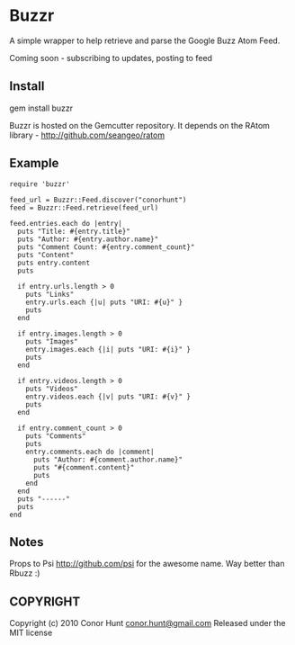Buzzr
=====

A simple wrapper to help retrieve and parse the Google Buzz Atom Feed.

Coming soon - subscribing to updates, posting to feed

Install
-------

gem install buzzr

Buzzr is hosted on the Gemcutter repository. It depends on the RAtom library - http://github.com/seangeo/ratom

Example
-------

    require 'buzzr'
  
    feed_url = Buzzr::Feed.discover("conorhunt")
    feed = Buzzr::Feed.retrieve(feed_url)
  
    feed.entries.each do |entry|
      puts "Title: #{entry.title}"
      puts "Author: #{entry.author.name}"
      puts "Comment Count: #{entry.comment_count}"
      puts "Content"
      puts entry.content
      puts
  
      if entry.urls.length > 0
        puts "Links"
        entry.urls.each {|u| puts "URI: #{u}" }
        puts
      end
  
      if entry.images.length > 0
        puts "Images"
        entry.images.each {|i| puts "URI: #{i}" }
        puts
      end
  
      if entry.videos.length > 0
        puts "Videos"
        entry.videos.each {|v| puts "URI: #{v}" }
        puts
      end
  
      if entry.comment_count > 0
        puts "Comments"
        puts
        entry.comments.each do |comment|
          puts "Author: #{comment.author.name}"
          puts "#{comment.content}"
          puts
        end
      end
      puts "------"
      puts
    end

Notes
-----

Props to Psi <http://github.com/psi> for the awesome name. Way better than Rbuzz :)

COPYRIGHT
---------

Copyright (c) 2010 Conor Hunt <conor.hunt@gmail.com>
Released under the MIT license